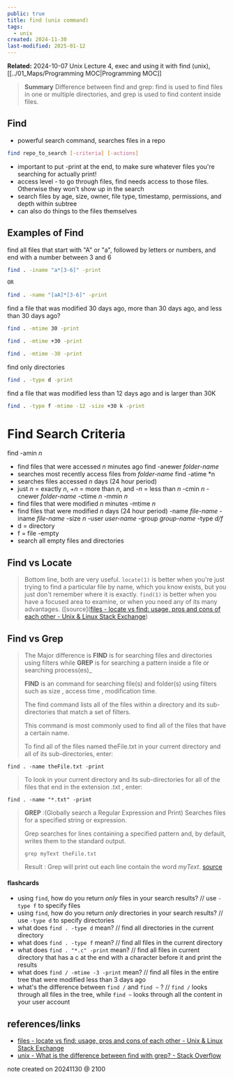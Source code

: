 ```yaml
---
public: true
title: find (unix command)
tags:
  - unix
created: 2024-11-30
last-modified: 2025-01-12
---
```

**Related:** 2024-10-07 Unix Lecture 4, exec and using it with find (unix), [[../01_Maps/Programming MOC|Programming MOC]]

> **Summary**
> Difference between find and grep: find is used to find files in one or multiple directories, and grep is used to find content inside files.

## Find
* powerful search command, searches files in a repo
```bash
find repo_to_search [-criteria] [-actions]
```

* important to put -print at the end, to make sure whatever files you're searching for actually print!
* access level - to go through files, find needs access to those files. Otherwise they won't show up in the search
* search files by age, size, owner, file type, timestamp, permissions, and depth within subtree
* can also do things to the files themselves

## Examples of Find
find all files that start with "A" or "a", followed by letters or numbers, and end with a number between 3 and 6
```bash
find . -iname "a*[3-6]" -print

OR

find . -name "[aA]*[3-6]" -print
```

find a file that was modified 30 days ago, more than 30 days ago, and less than 30 days ago?
```bash
find . -mtime 30 -print

find . -mtime +30 -print

find . -mtime -30 -print
```

find only directories
```bash
find . -type d -print
```

find a file that was modified less than 12 days ago and is larger than 30K
```bash
find . -type f -mtime -12 -size +30 k -print
```
# Find Search Criteria
find -amin *n*
* find files that were accessed *n* minutes ago
find -anewer *folder-name*
* searches most recently access files from *folder-name*
find -atime *n
* searches files accessed *n* days (24 hour period)
* just *n* = exactly *n*, +*n* = more than *n*, and -*n* = less than *n*
-cmin *n*
-cnewer *folder-name*
-ctime *n*
-mmin *n*
* find files that were modified *n* minutes
-mtime *n*
* find files that were modified *n* days  (24 hour period)
-name *file-name*
-iname *file-name*
-size *n*
-user *user-name*
-group *group-name*
-type *d/f*
* d = directory
* f = file
-empty
* search all empty files and directories
## Find vs Locate
> Bottom line, both are very useful. `locate(1)` is better when you're just trying to find a particular file by name, which you know exists, but you just don't remember where it is exactly. `find(1)` is better when you have a focused area to examine, or when you need any of its many advantages. ([source]([files - locate vs find: usage, pros and cons of each other - Unix & Linux Stack Exchange](https://unix.stackexchange.com/questions/60205/locate-vs-find-usage-pros-and-cons-of-each-other#:~:text=locate(1)%20is%20better%20when%20you're%20just))

## Find vs Grep
>The Major difference is **FIND** is for searching files and directories using filters while **GREP** is for searching a pattern inside a file or searching process(es)_
>
>**FIND** is an command for searching file(s) and folder(s) using filters such as size , access time , modification time.  
>
>The find command lists all of the files within a directory and its sub-directories that match a set of filters.  
>
>This command is most commonly used to find all of the files that have a certain name.
>
>To find all of the files named theFile.txt in your current directory and all of its sub-directories, enter:  
```
find . -name theFile.txt -print
```
>To look in your current directory and its sub-directories for all of the files that end in the extension .txt , enter:  
```
find . -name "*.txt" -print
```
>**GREP** :(Globally search a Regular Expression and Print)
>Searches files for a specified string or expression.
>
>Grep searches for lines containing a specified pattern and, by default, writes them to the standard output.
>
>`grep myText theFile.txt`
>
>Result : Grep will print out each line contain the word _myText_. [source](https://stackoverflow.com/questions/43165447/what-is-the-difference-between-find-with-grep)

#### flashcards
* using `find`, how do you return *only* files in your search results? // use `-type f` to specify files
* using `find`, how do you return *only* directories in your search results? // use `-type d` to specify directories
* what does `find . -type d` mean? // find all directories in the current directory
* what does `find . -type f` mean? // find all files in the current directory
* what does `find . "*.c" -print` mean? // find all files in current directory that has a c at the end with a character before it and print the results
* what does `find / -mtime -3 -print` mean? // find all files in the entire tree that were modified less than 3 days ago
* what's the difference between `find /` and `find ~` ? // `find /` looks through all files in the tree, while `find ~` looks through all the content in your user account

## references/links
* [files - locate vs find: usage, pros and cons of each other - Unix & Linux Stack Exchange](https://unix.stackexchange.com/questions/60205/locate-vs-find-usage-pros-and-cons-of-each-other#:~:text=locate(1)%20is%20better%20when%20you're%20just)
* [unix - What is the difference between find with grep? - Stack Overflow](https://stackoverflow.com/questions/43165447/what-is-the-difference-between-find-with-grep)

note created on 20241130 @ 2100